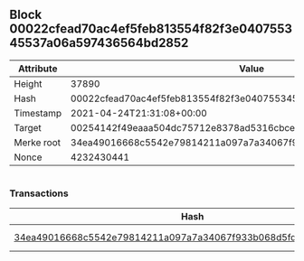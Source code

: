 ## Block 00022cfead70ac4ef5feb813554f82f3e040755345537a06a597436564bd2852

Attribute | Value
--- | ---
Height | 37890
Hash | 00022cfead70ac4ef5feb813554f82f3e040755345537a06a597436564bd2852
Timestamp | 2021-04-24T21:31:08+00:00
Target | 00254142f49eaaa504dc75712e8378ad5316cbcead634704b3734b6271167cc4
Merke root | 34ea49016668c5542e79814211a097a7a34067f933b068d5fd4e3170fbd166fc
Nonce | 4232430441

```

```

### Transactions

Hash | Amount
--- | ---
[34ea49016668c5542e79814211a097a7a34067f933b068d5fd4e3170fbd166fc](34ea49016668c5542e79814211a097a7a34067f933b068d5fd4e3170fbd166fc.md) | 10.00000000 SKEPTI 
